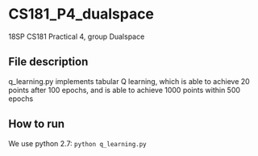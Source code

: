 # CS181_P4_dualspace
18SP CS181 Practical 4, group Dualspace

## File description
q_learning.py implements tabular Q learning, which is able to achieve 20 points after 100 epochs, and is able to achieve 1000 points within 500 epochs

## How to run
We use python 2.7:
`python q_learning.py`
